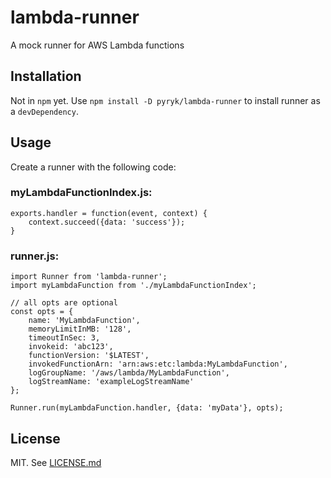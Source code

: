 # lambda-runner
A mock runner for AWS Lambda functions

## Installation

Not in `npm` yet. Use `npm install -D pyryk/lambda-runner` to install runner as a `devDependency`.

## Usage

Create a runner with the following code:

### myLambdaFunctionIndex.js:

    exports.handler = function(event, context) {
        context.succeed({data: 'success'});
    }


### runner.js:

    import Runner from 'lambda-runner';
    import myLambdaFunction from './myLambdaFunctionIndex';

    // all opts are optional
    const opts = {
        name: 'MyLambdaFunction',
        memoryLimitInMB: '128',
        timeoutInSec: 3,
        invokeid: 'abc123',
        functionVersion: '$LATEST',
        invokedFunctionArn: 'arn:aws:etc:lambda:MyLambdaFunction',
        logGroupName: '/aws/lambda/MyLambdaFunction',
        logStreamName: 'exampleLogStreamName'
    };

    Runner.run(myLambdaFunction.handler, {data: 'myData'}, opts);

## License

MIT. See [LICENSE.md](LICENSE.md)
